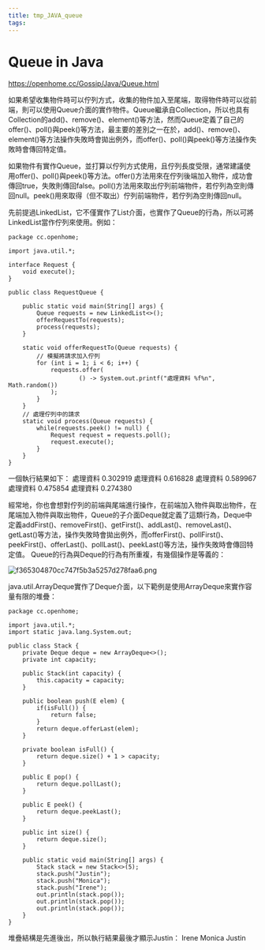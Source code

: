 ```yaml
---
title: tmp_JAVA_queue
tags:
---
```

Queue in Java
===

https://openhome.cc/Gossip/Java/Queue.html

如果希望收集物件時可以佇列方式，收集的物件加入至尾端，取得物件時可以從前端，則可以使用Queue介面的實作物件。Queue繼承自Collection，所以也具有Collection的add()、remove()、element()等方法，然而Queue定義了自己的offer()、poll()與peek()等方法，最主要的差別之一在於，add()、remove()、element()等方法操作失敗時會拋出例外，而offer()、poll()與peek()等方法操作失敗時會傳回特定值。

如果物件有實作Queue，並打算以佇列方式使用，且佇列長度受限，通常建議使用offer()、poll()與peek()等方法。offer()方法用來在佇列後端加入物件，成功會傳回true，失敗則傳回false。poll()方法用來取出佇列前端物件，若佇列為空則傳回null。peek()用來取得（但不取出）佇列前端物件，若佇列為空則傳回null。

先前提過LinkedList，它不僅實作了List介面，也實作了Queue的行為，所以可將LinkedList當作佇列來使用。例如：

```
package cc.openhome;

import java.util.*;

interface Request {
    void execute();
}

public class RequestQueue {

    public static void main(String[] args) {
        Queue requests = new LinkedList<>();
        offerRequestTo(requests);
        process(requests);
    }

    static void offerRequestTo(Queue requests) {
        // 模擬將請求加入佇列
        for (int i = 1; i < 6; i++) {
            requests.offer(
                    () -> System.out.printf("處理資料 %f%n", Math.random())
            );
        }
    }
    // 處理佇列中的請求
    static void process(Queue requests) {
        while(requests.peek() != null) {
            Request request = requests.poll();
            request.execute();
        }
    }
}
```

一個執行結果如下：
處理資料 0.302919
處理資料 0.616828
處理資料 0.589967
處理資料 0.475854
處理資料 0.274380

經常地，你也會想對佇列的前端與尾端進行操作，在前端加入物件與取出物件，在尾端加入物件與取出物件，Queue的子介面Deque就定義了這類行為，Deque中定義addFirst()、removeFirst()、getFirst()、addLast()、removeLast()、getLast()等方法，操作失敗時會拋出例外，而offerFirst()、pollFirst()、peekFirst()、offerLast()、pollLast()、peekLast()等方法，操作失敗時會傳回特定值。
Queue的行為與Deque的行為有所重複，有幾個操作是等義的：

![f365304870cc747f5b3a5257d278faa6.png](:/56d18d3450ad47eea18f9d15ca05f09b)

java.util.ArrayDeque實作了Deque介面，以下範例是使用ArrayDeque來實作容量有限的堆疊：
```
package cc.openhome;

import java.util.*;
import static java.lang.System.out;

public class Stack {
    private Deque deque = new ArrayDeque<>();
    private int capacity;
    
    public Stack(int capacity) {
        this.capacity = capacity;
    }
    
    public boolean push(E elem) {
        if(isFull()) {
            return false;
        }
        return deque.offerLast(elem);
    }

    private boolean isFull() {
        return deque.size() + 1 > capacity;
    }
    
    public E pop() {
        return deque.pollLast();
    }
    
    public E peek() {
        return deque.peekLast();
    }
    
    public int size() {
        return deque.size();
    }
    
    public static void main(String[] args) {
        Stack stack = new Stack<>(5);
        stack.push("Justin");
        stack.push("Monica");
        stack.push("Irene");
        out.println(stack.pop());
        out.println(stack.pop());
        out.println(stack.pop());
    }
}
```

堆疊結構是先進後出，所以執行結果最後才顯示Justin：
Irene
Monica
Justin